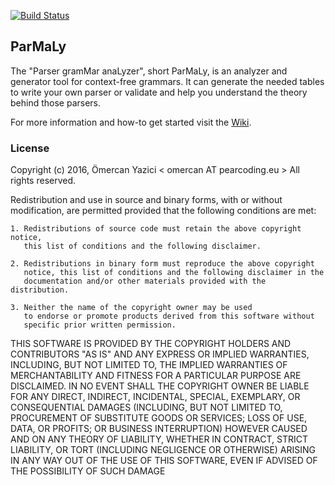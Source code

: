 [![Build Status](https://travis-ci.org/PearCoding/ParMaLy.svg?branch=master)](https://travis-ci.org/PearCoding/ParMaLy)

## ParMaLy

The "Parser gramMar anaLyzer", short ParMaLy, is an analyzer and generator tool for context-free grammars. It can generate the needed tables to write your own parser or validate and help you understand the theory behind those parsers.

For more information and how-to get started visit the [Wiki](https://github.com/PearCoding/ParMaLy/wiki/Home).

### License

Copyright (c) 2016, Ömercan Yazici < omercan AT pearcoding.eu >
All rights reserved.

Redistribution and use in source and binary forms, with or without modification,
are permitted provided that the following conditions are met:

    1. Redistributions of source code must retain the above copyright notice,
       this list of conditions and the following disclaimer.

    2. Redistributions in binary form must reproduce the above copyright
       notice, this list of conditions and the following disclaimer in the
       documentation and/or other materials provided with the distribution.

    3. Neither the name of the copyright owner may be used
       to endorse or promote products derived from this software without
       specific prior written permission.

THIS SOFTWARE IS PROVIDED BY THE COPYRIGHT HOLDERS AND CONTRIBUTORS "AS IS" AND
ANY EXPRESS OR IMPLIED WARRANTIES, INCLUDING, BUT NOT LIMITED TO, THE IMPLIED
WARRANTIES OF MERCHANTABILITY AND FITNESS FOR A PARTICULAR PURPOSE ARE
DISCLAIMED. IN NO EVENT SHALL THE COPYRIGHT OWNER BE LIABLE FOR
ANY DIRECT, INDIRECT, INCIDENTAL, SPECIAL, EXEMPLARY, OR CONSEQUENTIAL DAMAGES
(INCLUDING, BUT NOT LIMITED TO, PROCUREMENT OF SUBSTITUTE GOODS OR SERVICES;
LOSS OF USE, DATA, OR PROFITS; OR BUSINESS INTERRUPTION) HOWEVER CAUSED AND ON
ANY THEORY OF LIABILITY, WHETHER IN CONTRACT, STRICT LIABILITY, OR TORT
(INCLUDING NEGLIGENCE OR OTHERWISE) ARISING IN ANY WAY OUT OF THE USE OF THIS
SOFTWARE, EVEN IF ADVISED OF THE POSSIBILITY OF SUCH DAMAGE
 
